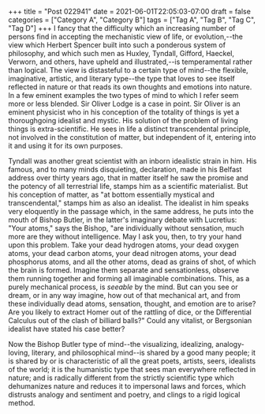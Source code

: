 +++
title = "Post 022941"
date = 2021-06-01T22:05:03-07:00
draft = false
categories = ["Category A", "Category B"]
tags = ["Tag A", "Tag B", "Tag C", "Tag D"]
+++
I fancy that the difficulty which an increasing number of persons find in accepting the mechanistic view of life, or evolution,--the view which Herbert Spencer built into such a ponderous system of philosophy, and which such men as Huxley, Tyndall, Gifford, Haeckel, Verworn, and others, have upheld and illustrated,--is temperamental rather than logical. The view is distasteful to a certain type of mind--the flexible, imaginative, artistic, and literary type--the type that loves to see itself reflected in nature or that reads its own thoughts and emotions into nature. In a few eminent examples the two types of mind to which I refer seem more or less blended. Sir Oliver Lodge is a case in point. Sir Oliver is an eminent physicist who in his conception of the totality of things is yet a thoroughgoing idealist and mystic. His solution of the problem of living things is extra-scientific. He sees in life a distinct transcendental principle, not involved in the constitution of matter, but independent of it, entering into it and using it for its own purposes.

Tyndall was another great scientist with an inborn idealistic strain in him. His famous, and to many minds disquieting, declaration, made in his Belfast address over thirty years ago, that in matter itself he saw the promise and the potency of all terrestrial life, stamps him as a scientific materialist. But his conception of matter, as "at bottom essentially mystical and transcendental," stamps him as also an idealist. The idealist in him speaks very eloquently in the passage which, in the same address, he puts into the mouth of Bishop Butler, in the latter's imaginary debate with Lucretius: "Your atoms," says the Bishop, "are individually without sensation, much more are they without intelligence. May I ask you, then, to try your hand upon this problem. Take your dead hydrogen atoms, your dead oxygen atoms, your dead carbon atoms, your dead nitrogen atoms, your dead phosphorus atoms, and all the other atoms, dead as grains of shot, of which the brain is formed. Imagine them separate and sensationless, observe them running together and forming all imaginable combinations. This, as a purely mechanical process, is _seeable_ by the mind. But can you see or dream, or in any way imagine, how out of that mechanical art, and from these individually dead atoms, sensation, thought, and emotion are to arise? Are you likely to extract Homer out of the rattling of dice, or the Differential Calculus out of the clash of billiard balls?" Could any vitalist, or Bergsonian idealist have stated his case better?

Now the Bishop Butler type of mind--the visualizing, idealizing, analogy-loving, literary, and philosophical mind--is shared by a good many people; it is shared by or is characteristic of all the great poets, artists, seers, idealists of the world; it is the humanistic type that sees man everywhere reflected in nature; and is radically different from the strictly scientific type which dehumanizes nature and reduces it to impersonal laws and forces, which distrusts analogy and sentiment and poetry, and clings to a rigid logical method.
